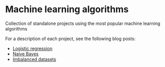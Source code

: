 # Machine learning algorithms

Collection of standalone projects using the most popular machine learning algorithms

For a description of each project, see the following blog posts:

- [Logistic regression](https://towardsdatascience.com/understanding-logistic-regression-step-by-step-704a78be7e0a)
- [Naive Bayes](https://towardsdatascience.com/implementing-a-naive-bayes-classifier-for-text-categorization-in-five-steps-f9192cdd54c3)
- [Imbalanced datasets](https://towardsdatascience.com/the-main-issue-with-identifying-financial-fraud-using-machine-learning-and-how-to-address-it-3b1bf8fa1e0c)
